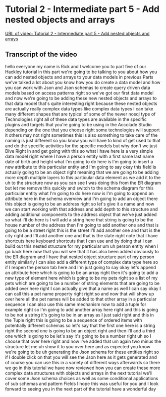 
# Tutorial 2 - Intermediate part 5 - Add nested objects and arrays

[URL of video: Tutorial 2 - Intermediate part 5 - Add nested objects and arrays](https://community.hackolade.com/slides/slide/part-5-add-nested-objects-and-arrays-12?fullscreen=1)

## Transcript of the video

hello everyone my name is Rick and I welcome you to part five of our Hackley tutorial in this part we're going to be talking to you about how you can add nested objects and arrays to your data models in previous Parts we've talked a lot about you know how you do create a data model and how you can work with Json and Json schemas to create query driven data models based on access patterns right so we've got our first data model and now we're going to be adding these new nested objects and arrays to that data model that's quite interesting right because these nested objects are actually really complex data types like complex data types I can take many different shapes that are typical of some of the newer nosql type of Technologies right all of these data types are available in the specific plugins and targets that you're going to be using in the Accolade Studio depending on the one that you choose right some technologies will support it others may not right sometimes this is also something to take care of the naming is just different so you know you will have to kind of get used to that and do the specific activities for the specific models but why don't we just Dive Right In and get going with this so what I have here is a very simple data model right where I have a person entity with a first name last name date of birth and height what I'm going to do here is I'm going to insert a new attribute to this particular entity and I'm going to say okay this field is actually going to be an object right meaning that we are going to be adding more depth multiple layers to this particular data element as we add it to the uh to the structure now as you can see I was doing this from the ER diagram but let me remove this quickly and switch to the schema diagram for this particular entity what I'm going to do here now is I'm going to append an attribute here in the schema overview and I'm going to add an object there this object is going to be an address right so let's give it a name and now we can start working with that address and add depth to this structure and adding additional components to the address object that we've just added so what I'll do here is I will add a string here that string is going to be the house number of the address then I'm going to add another one and that is going to be a street right this is the street I'll add another one and that is the city right and I'll add another one and that is the state right note that I have shortcuts here keyboard shortcuts that I can use and by doing that I can build out this nested structure for my particular um uh person entity when I go back here now that you will see that it has also been added obviously to the ER diagram and I have that nested object structure part of my person entity similarly I can also add a different type of complex data type here so if I reopen the person tab here and I'm just going to say okay let's append an attribute here which is going to be an array right then it's going to add a new type of element here which is going to be my pets right so a list of my pets which are going to be a number of string elements that are going to be added over here right I can actually give that a name as well I can say okay I can call this a pet name property right right so and now that will show up over here all the pet names will be added to that other array in a particular sequence I can also use this same mechanism now to add a tuple for example right so I'm going to add another array here right and this is going to be not a string it's going to be in an array as I just said right and this in the Tuple right this is going to be a sequence of ordered items with potentially different schemas so let's say that the first one here is a string right the second one is going to be an object right and then I'll add a third one which is going to be let's say it's going to be a number right uh so I choose that over here right and now I've added that um again two minus the structure let me uh show it to you over here and as expected you know we're going to be uh generating the Json schema for these entities right so if I double click on that you will see the Json here as it gets generated and of course you can use this in a variety of different ways afterwards so there we go in this tutorial we have now reviewed how you can create these more complex data structures with objects and arrays in the next tutorial we'll cover some Json schema choices as well as some conditional applications of sub schemas and pattern Fields I hope this was useful for you and I look forward to seeing you in the next part of the tutorial have a wonderful day